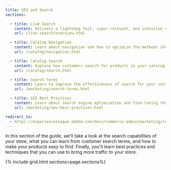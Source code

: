 ```yaml
---
title: SEO and Search
sections:

  - title: Live Search
    content: Delivers a lightning fast, super-relevant, and intuitive search experience that is available for Adobe Commerce at no additional charge.
    url: /live-search/overview.html

  - title: Catalog Navigation
    content: Learn about navigation and how to optimize the methods shoppers use to move from page to page throughout your store.
    url: /catalog/navigation.html

  - title: Catalog Search
    content: Explore how customers search for products in your catalog, and how you can configure standard Adobe Commerce catalog search to improve search results. For Live Search installations, see the Live Search topic.
    url: /catalog/search.html

  - title: Search Terms
    content: Learn to improve the effectiveness of search for your customers by leveraging search terms.
    url: /marketing/search-terms.html

  - title: SEO Best Practices
    content: Learn about search engine optimization and fine-tuning the content and presentation of your site to improve the way the pages are indexed by search engines.
    url: /marketing/seo-best-practices.html

redirect_to:
  - https://experienceleague.adobe.com/docs/commerce-admin/marketing/seo/seo-overview.html
---
```


In this section of the guide, we'll take a look at the search capabilities of your store, what you can learn from customer search terms, and how to make your products easy to find. Finally, you'll learn best practices and techniques that you can use to bring more traffic to your store.

{% include grid.html sections=page.sections%}
